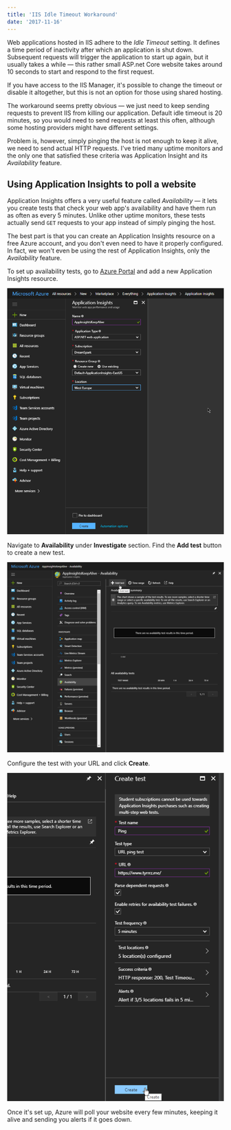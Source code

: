 ```yaml
---
title: 'IIS Idle Timeout Workaround'
date: '2017-11-16'
---
```


Web applications hosted in IIS adhere to the _Idle Timeout_ setting. It defines a time period of inactivity after which an application is shut down. Subsequent requests will trigger the application to start up again, but it usually takes a while — this rather small ASP.net Core website takes around 10 seconds to start and respond to the first request.

If you have access to the IIS Manager, it's possible to change the timeout or disable it altogether, but this is not an option for those using shared hosting.

The workaround seems pretty obvious — we just need to keep sending requests to prevent IIS from killing our application. Default idle timeout is 20 minutes, so you would need to send requests at least this often, although some hosting providers might have different settings.

Problem is, however, simply pinging the host is not enough to keep it alive, we need to send actual HTTP requests. I've tried many uptime monitors and the only one that satisfied these criteria was Application Insight and its _Availability_ feature.

## Using Application Insights to poll a website

Application Insights offers a very useful feature called _Availability_ — it lets you create tests that check your web app's availability and have them run as often as every 5 minutes. Unlike other uptime monitors, these tests actually send `GET` requests to your app instead of simply pinging the host.

The best part is that you can create an Application Insights resource on a free Azure account, and you don't even need to have it properly configured. In fact, we won't even be using the rest of Application Insights, only the _Availability_ feature.

To set up availability tests, go to [Azure Portal](https://portal.azure.com) and add a new Application Insights resource.

![Create a new resource](step1.png)

Navigate to **Availability** under **Investigate** section. Find the **Add test** button to create a new test.

![Add a test](step2.png)

Configure the test with your URL and click **Create**.

![Configure the test](step3.png)

Once it's set up, Azure will poll your website every few minutes, keeping it alive and sending you alerts if it goes down.
